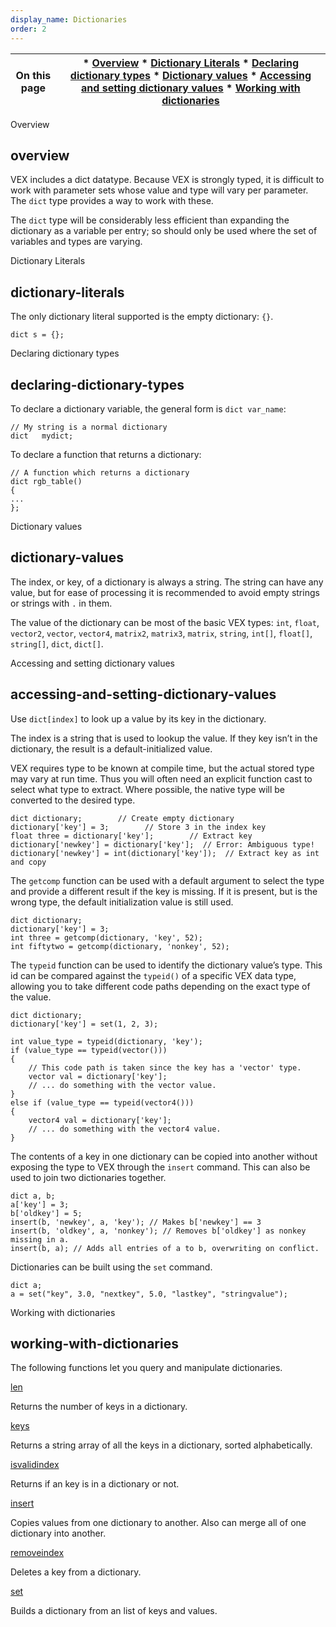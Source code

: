 ```yaml
---
display_name: Dictionaries
order: 2
---
```

| On this page | * [Overview](#overview) * [Dictionary Literals](#dictionary-literals) * [Declaring dictionary types](#declaring-dictionary-types) * [Dictionary values](#dictionary-values) * [Accessing and setting dictionary values](#accessing-and-setting-dictionary-values) * [Working with dictionaries](#working-with-dictionaries) |
| --- | --- |

Overview

## overview

VEX includes a dict datatype. Because VEX is strongly typed, it is difficult
to work with parameter sets whose value and type will vary per parameter.
The `dict` type provides a way to work with these.

The `dict` type will be considerably less efficient than expanding the
dictionary as a variable per entry; so should only be used where the
set of variables and types are varying.

Dictionary Literals

## dictionary-literals

The only dictionary literal supported is the empty dictionary: `{}`.

```vex
dict s = {};

```

Declaring dictionary types

## declaring-dictionary-types

To declare a dictionary variable, the general form is
`dict var_name`:

```vex
// My string is a normal dictionary
dict   mydict;

```

To declare a function that returns a dictionary:

```vex
// A function which returns a dictionary
dict rgb_table()
{
...
};    

```

Dictionary values

## dictionary-values

The index, or key, of a dictionary is always a string. The string
can have any value, but for ease of processing it is recommended
to avoid empty strings or strings with `.` in them.

The value of the dictionary can be most of the basic VEX types:
`int`, `float`, `vector2`, `vector`, `vector4`, `matrix2`,
`matrix3`, `matrix`, `string`, `int[]`, `float[]`, `string[]`,
`dict`, `dict[]`.

Accessing and setting dictionary values

## accessing-and-setting-dictionary-values

Use `dict[index]` to look up a value by its key in the dictionary.

The index is a string that is used to lookup the value. If they key
isn’t in the dictionary, the result is a default-initialized value.

VEX requires type to be known at compile time, but the actual stored
type may vary at run time. Thus you will often need an explicit function
cast to select what type to extract. Where possible, the native type
will be converted to the desired type.

```vex
dict dictionary;        // Create empty dictionary
dictionary['key'] = 3;        // Store 3 in the index key
float three = dictionary['key'];        // Extract key
dictionary['newkey'] = dictionary['key'];  // Error: Ambiguous type!
dictionary['newkey'] = int(dictionary['key']);  // Extract key as int and copy

```

The `getcomp` function can be used with a default argument to select the type
and provide a different result if the key is missing. If it is present,
but is the wrong type, the default initialization value is still used.

```vex
dict dictionary;
dictionary['key'] = 3;
int three = getcomp(dictionary, 'key', 52);
int fiftytwo = getcomp(dictionary, 'nonkey', 52);

```

The `typeid` function can be used to identify the dictionary value’s type. This
id can be compared against the `typeid()` of a specific VEX data type, allowing
you to take different code paths depending on the exact type of the value.

```vex
dict dictionary;
dictionary['key'] = set(1, 2, 3);

int value_type = typeid(dictionary, 'key');
if (value_type == typeid(vector()))
{
    // This code path is taken since the key has a 'vector' type.
    vector val = dictionary['key'];
    // ... do something with the vector value.
}
else if (value_type == typeid(vector4()))
{
    vector4 val = dictionary['key'];
    // ... do something with the vector4 value.
}

```

The contents of a key in one dictionary can be copied into another
without exposing the type to VEX through the `insert` command. This
can also be used to join two dictionaries together.

```vex
dict a, b;
a['key'] = 3;
b['oldkey'] = 5;
insert(b, 'newkey', a, 'key'); // Makes b['newkey'] == 3
insert(b, 'oldkey', a, 'nonkey'); // Removes b['oldkey'] as nonkey missing in a.
insert(b, a); // Adds all entries of a to b, overwriting on conflict.

```

Dictionaries can be built using the `set` command.

```vex
dict a;
a = set("key", 3.0, "nextkey", 5.0, "lastkey", "stringvalue");

```

Working with dictionaries

## working-with-dictionaries

The following functions let you query and manipulate dictionaries.

[len](functions/len.html "Returns the length of an array.")

Returns the number of keys in a dictionary.

[keys](functions/keys.html "Returns all the keys in a dictionary.")

Returns a string array of all the keys in a dictionary, sorted
alphabetically.

[isvalidindex](functions/isvalidindex.html "Checks if the index given is valid for the array or string given.")

Returns if an key is in a dictionary or not.

[insert](functions/insert.html "Inserts an item, array, or string into an array or string.")

Copies values from one dictionary to another. Also can merge
all of one dictionary into another.

[removeindex](functions/removeindex.html "Removes an item at the given index from an array.")

Deletes a key from a dictionary.

[set](functions/set.html "Creates a new value based on its arguments, such as creating a vector from its components.")

Builds a dictionary from an list of keys and values.
